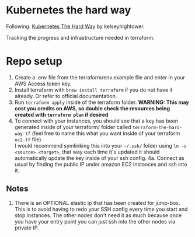 # Kubernetes the hard way
Following: [Kubernetes The Hard Way](https://github.com/kelseyhightower/kubernetes-the-hard-way/blob/master/docs/01-prerequisites.md) by kelseyhightower.

Tracking the progress and infrastructure needed in terraform.

# Repo setup
1. Create a .env file from the terraform/env.example file and enter in your AWS Access token key.
2. Install terraform with `brew install terraform` if you do not have it already. Or refer to official documentation.
3. Run `terraform apply` inside of the terraform folder.
**WARNING: This may cost you credits on AWS, so double check the resources being created with `terraform plan` if desired**
4. To connect with your instances, you should see that a key has been generated inside of your terraform/ folder called `terraform-the-hard-way-tf` (feel free to name this what you want inside of your terraform `ec2.tf` file).  
I would recommend symlinking this into your `~/.ssh/` folder using `ln -s <source> <target>`, that way each time it's updated it should automatically update the key inside of your ssh config.
4a. Connect as usual by finding the public IP under amazon EC2 Instances and ssh into it.

## Notes
1. There is an OPTIONAL elastic ip that has been created for jump-box. This is to avoid having to redo your SSH config every time you start and stop instances. The other nodes don't need it as much because once you have your entry point you can just ssh into the other nodes via private IP.
